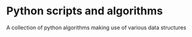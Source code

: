 # Python scripts and algorithms
A collection of python algorithms making use of various data structures
